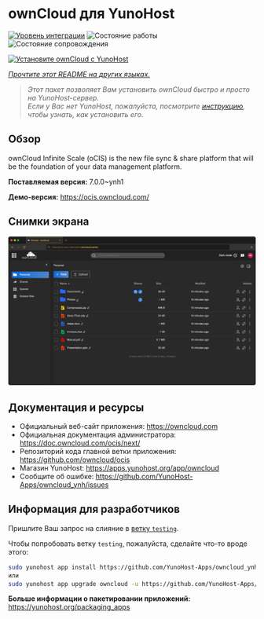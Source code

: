 <!--
Важно: этот README был автоматически сгенерирован <https://github.com/YunoHost/apps/tree/master/tools/readme_generator>
Он НЕ ДОЛЖЕН редактироваться вручную.
-->

# ownCloud для YunoHost

[![Уровень интеграции](https://apps.yunohost.org/badge/integration/owncloud)](https://ci-apps.yunohost.org/ci/apps/owncloud/)
![Состояние работы](https://apps.yunohost.org/badge/state/owncloud)
![Состояние сопровождения](https://apps.yunohost.org/badge/maintained/owncloud)

[![Установите ownCloud с YunoHost](https://install-app.yunohost.org/install-with-yunohost.svg)](https://install-app.yunohost.org/?app=owncloud)

*[Прочтите этот README на других языках.](./ALL_README.md)*

> *Этот пакет позволяет Вам установить ownCloud быстро и просто на YunoHost-сервер.*  
> *Если у Вас нет YunoHost, пожалуйста, посмотрите [инструкцию](https://yunohost.org/install), чтобы узнать, как установить его.*

## Обзор

ownCloud Infinite Scale (oCIS) is the new file sync & share platform that will be the foundation of your data management platform.

**Поставляемая версия:** 7.0.0~ynh1

**Демо-версия:** <https://ocis.owncloud.com/>

## Снимки экрана

![Снимок экрана ownCloud](./doc/screenshots/screenshot.png)

## Документация и ресурсы

- Официальный веб-сайт приложения: <https://owncloud.com>
- Официальная документация администратора: <https://doc.owncloud.com/ocis/next/>
- Репозиторий кода главной ветки приложения: <https://github.com/owncloud/ocis>
- Магазин YunoHost: <https://apps.yunohost.org/app/owncloud>
- Сообщите об ошибке: <https://github.com/YunoHost-Apps/owncloud_ynh/issues>

## Информация для разработчиков

Пришлите Ваш запрос на слияние в [ветку `testing`](https://github.com/YunoHost-Apps/owncloud_ynh/tree/testing).

Чтобы попробовать ветку `testing`, пожалуйста, сделайте что-то вроде этого:

```bash
sudo yunohost app install https://github.com/YunoHost-Apps/owncloud_ynh/tree/testing --debug
или
sudo yunohost app upgrade owncloud -u https://github.com/YunoHost-Apps/owncloud_ynh/tree/testing --debug
```

**Больше информации о пакетировании приложений:** <https://yunohost.org/packaging_apps>

